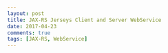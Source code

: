 ```yaml
---
layout: post
title: JAX-RS Jerseys Client and Server WebService
date: 2017-04-23
comments: true
tags: [JAX-RS, WebService]
---
```

